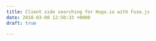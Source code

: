 ```yaml
---
title: Client side searching for Hugo.io with Fuse.js
date: 2018-03-08 12:50:33 +0000
draft: true

---
```

